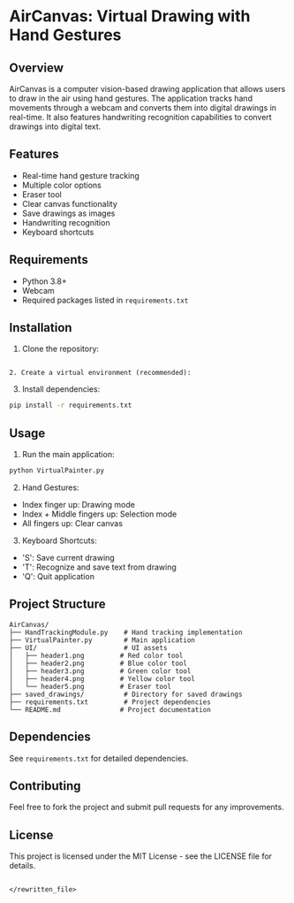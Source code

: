 # AirCanvas: Virtual Drawing with Hand Gestures

## Overview
AirCanvas is a computer vision-based drawing application that allows users to draw in the air using hand gestures. The application tracks hand movements through a webcam and converts them into digital drawings in real-time. It also features handwriting recognition capabilities to convert drawings into digital text.

## Features
- Real-time hand gesture tracking
- Multiple color options
- Eraser tool
- Clear canvas functionality
- Save drawings as images
- Handwriting recognition
- Keyboard shortcuts

## Requirements
- Python 3.8+
- Webcam
- Required packages listed in `requirements.txt`

## Installation
1. Clone the repository:
```

2. Create a virtual environment (recommended):
```

3. Install dependencies:
```bash
pip install -r requirements.txt
```

## Usage
1. Run the main application:
```bash
python VirtualPainter.py
```

2. Hand Gestures:
- Index finger up: Drawing mode
- Index + Middle fingers up: Selection mode
- All fingers up: Clear canvas

3. Keyboard Shortcuts:
- 'S': Save current drawing
- 'T': Recognize and save text from drawing
- 'Q': Quit application

## Project Structure
```
AirCanvas/
├── HandTrackingModule.py    # Hand tracking implementation
├── VirtualPainter.py        # Main application
├── UI/                      # UI assets
│   ├── header1.png         # Red color tool
│   ├── header2.png         # Blue color tool
│   ├── header3.png         # Green color tool
│   ├── header4.png         # Yellow color tool
│   └── header5.png         # Eraser tool
├── saved_drawings/          # Directory for saved drawings
├── requirements.txt         # Project dependencies
└── README.md               # Project documentation
```

## Dependencies
See `requirements.txt` for detailed dependencies.

## Contributing
Feel free to fork the project and submit pull requests for any improvements.

## License
This project is licensed under the MIT License - see the LICENSE file for details.
```

</rewritten_file>